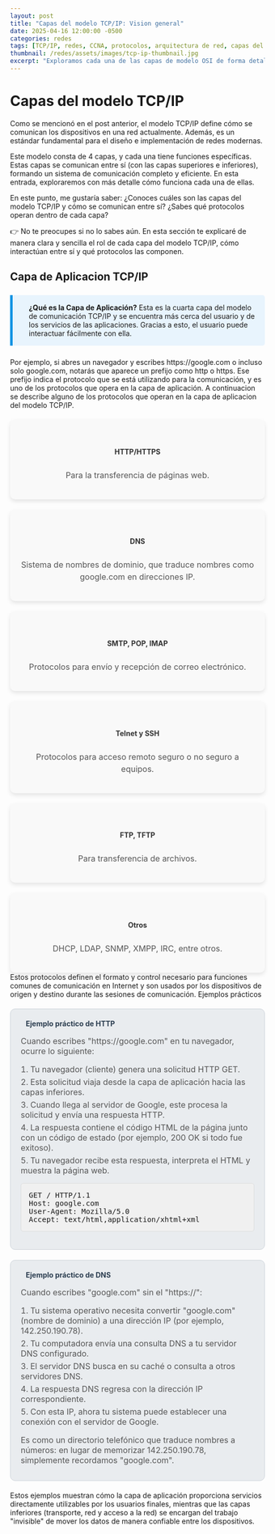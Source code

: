 ```yaml
---
layout: post
title: "Capas del modelo TCP/IP: Vision general"
date: 2025-04-16 12:00:00 -0500
categories: redes
tags: [TCP/IP, redes, CCNA, protocolos, arquitectura de red, capas del modelo TCP/IP]
thumbnail: /redes/assets/images/tcp-ip-thumbnail.jpg
excerpt: "Exploramos cada una de las capas de modelo OSI de forma detallada. Indispensable para estudiantes de CCNA."
---
```


# Capas del modelo TCP/IP

Como se mencionó en el post anterior, el modelo TCP/IP define cómo se comunican los dispositivos en una red actualmente. Además, es un estándar fundamental para el diseño e implementación de redes modernas.

Este modelo consta de 4 capas, y cada una tiene funciones específicas. Estas capas se comunican entre sí (con las capas superiores e inferiores), formando un sistema de comunicación completo y eficiente. En esta entrada, exploraremos con más detalle cómo funciona cada una de ellas.

En este punto, me gustaría saber:
¿Conoces cuáles son las capas del modelo TCP/IP y cómo se comunican entre sí?
¿Sabes qué protocolos operan dentro de cada capa?

👉 No te preocupes si no lo sabes aún.
En esta sección te explicaré de manera clara y sencilla el rol de cada capa del modelo TCP/IP, cómo interactúan entre sí y qué protocolos las componen.

## Capa de Aplicacion TCP/IP

<div class="info-box">
  <div class="info-icon"><i class="fas fa-info-circle"></i></div>
  <div class="info-content">
    <strong>¿Qué es la Capa de Aplicación?</strong> Esta es la cuarta capa del modelo de comunicación TCP/IP y se encuentra más cerca del usuario y de los servicios de las aplicaciones. Gracias a esto, el usuario puede interactuar fácilmente con ella.
  </div>
</div>
Por ejemplo, si abres un navegador y escribes https://google.com o incluso solo google.com, notarás que aparece un prefijo como http o https. Ese prefijo indica el protocolo que se está utilizando para la comunicación, y es uno de los protocolos que opera en la capa de aplicación. A continuacion se describe alguno de los protocolos que operan en la capa de aplicacion del modelo TCP/IP.
<div class="protocols-grid">
  <div class="protocol-card">
    <i class="fas fa-globe"></i>
    <h4>HTTP/HTTPS</h4>
    <p>Para la transferencia de páginas web.</p>
  </div>
  <div class="protocol-card">
    <i class="fas fa-server"></i>
    <h4>DNS</h4>
    <p>Sistema de nombres de dominio, que traduce nombres como google.com en direcciones IP.</p>
  </div>
  <div class="protocol-card">
    <i class="fas fa-envelope"></i>
    <h4>SMTP, POP, IMAP</h4>
    <p>Protocolos para envío y recepción de correo electrónico.</p>
  </div>
  <div class="protocol-card">
    <i class="fas fa-terminal"></i>
    <h4>Telnet y SSH</h4>
    <p>Protocolos para acceso remoto seguro o no seguro a equipos.</p>
  </div>
  <div class="protocol-card">
    <i class="fas fa-file-download"></i>
    <h4>FTP, TFTP</h4>
    <p>Para transferencia de archivos.</p>
  </div>
  <div class="protocol-card">
    <i class="fas fa-network-wired"></i>
    <h4>Otros</h4>
    <p>DHCP, LDAP, SNMP, XMPP, IRC, entre otros.</p>
  </div>
</div>
Estos protocolos definen el formato y control necesario para funciones comunes de comunicación en Internet y son usados por los dispositivos de origen y destino durante las sesiones de comunicación.
Ejemplos prácticos
<div class="example-box">
  <div class="example-header">
    <i class="fas fa-laptop-code"></i>
    <h4>Ejemplo práctico de HTTP</h4>
  </div>
  <div class="example-content">
    <p>Cuando escribes "https://google.com" en tu navegador, ocurre lo siguiente:</p>
    <ol class="example-steps">
      <li>Tu navegador (cliente) genera una solicitud HTTP GET.</li>
      <li>Esta solicitud viaja desde la capa de aplicación hacia las capas inferiores.</li>
      <li>Cuando llega al servidor de Google, este procesa la solicitud y envía una respuesta HTTP.</li>
      <li>La respuesta contiene el código HTML de la página junto con un código de estado (por ejemplo, 200 OK si todo fue exitoso).</li>
      <li>Tu navegador recibe esta respuesta, interpreta el HTML y muestra la página web.</li>
    </ol>
    <div class="code-snippet">
      <pre>GET / HTTP/1.1
Host: google.com
User-Agent: Mozilla/5.0
Accept: text/html,application/xhtml+xml</pre>
    </div>
  </div>
</div>
<div class="example-box">
  <div class="example-header">
    <i class="fas fa-server"></i>
    <h4>Ejemplo práctico de DNS</h4>
  </div>
  <div class="example-content">
    <p>Cuando escribes "google.com" sin el "https://":</p>
    <ol class="example-steps">
      <li>Tu sistema operativo necesita convertir "google.com" (nombre de dominio) a una dirección IP (por ejemplo, 142.250.190.78).</li>
      <li>Tu computadora envía una consulta DNS a tu servidor DNS configurado.</li>
      <li>El servidor DNS busca en su caché o consulta a otros servidores DNS.</li>
      <li>La respuesta DNS regresa con la dirección IP correspondiente.</li>
      <li>Con esta IP, ahora tu sistema puede establecer una conexión con el servidor de Google.</li>
    </ol>
    <p>Es como un directorio telefónico que traduce nombres a números: en lugar de memorizar 142.250.190.78, simplemente recordamos "google.com".</p>
  </div>
</div>
Estos ejemplos muestran cómo la capa de aplicación proporciona servicios directamente utilizables por los usuarios finales, mientras que las capas inferiores (transporte, red y acceso a la red) se encargan del trabajo "invisible" de mover los datos de manera confiable entre los dispositivos.




<style>
/* Estilos para el artículo del modelo OSI */
.post-content {
  font-family: 'Roboto', sans-serif;
  line-height: 1.6;
  color: #333;
}

.post-content h2 {
  margin-top: 2rem;
  margin-bottom: 1rem;
  color: #0693e3;
  border-bottom: 2px solid #eaeaea;
  padding-bottom: 0.5rem;
}

.post-content h3 {
  margin-top: 1.5rem;
  color: #0693e3;
}

/* Caja de información */
.info-box {
  background-color: #e8f4fd;
  border-left: 5px solid #0693e3;
  padding: 1rem;
  margin: 1.5rem 0;
  border-radius: 0 5px 5px 0;
  display: flex;
  align-items: flex-start;
}

.info-icon {
  font-size: 1.5rem;
  color: #0693e3;
  margin-right: 1rem;
}

/* Contenedor del modelo OSI */
.osi-model-container {
  display: flex;
  flex-direction: column;
  gap: 5px;
  margin: 2rem 0;
}

.osi-layer {
  display: flex;
  border-radius: 5px;
  overflow: hidden;
  box-shadow: 0 2px 4px rgba(0,0,0,0.1);
}

.layer-number {
  display: flex;
  align-items: center;
  justify-content: center;
  width: 3rem;
  font-size: 1.5rem;
  font-weight: bold;
  color: white;
  background-color: rgba(0,0,0,0.2);
}

.layer-content {
  padding: 1rem;
  flex-grow: 1;
  color: #333;
}

.layer-content h3 {
  margin: 0 0 0.5rem 0;
  color: #333;
}

.layer-content p {
  margin: 0 0 0.5rem 0;
}

.layer-examples {
  font-size: 0.9rem;
  font-style: italic;
}

/* Beneficios grid */
.benefits-grid {
  display: grid;
  grid-template-columns: repeat(auto-fill, minmax(230px, 1fr));
  gap: 1.5rem;
  margin: 2rem 0;
}

.benefit-card {
  background-color: #f5f9ff;
  padding: 1.5rem;
  border-radius: 8px;
  box-shadow: 0 2px 4px rgba(0,0,0,0.05);
  transition: transform 0.3s ease;
}

.benefit-card:hover {
  transform: translateY(-5px);
}

.benefit-icon {
  font-size: 1.8rem;
  color: #0693e3;
  margin-bottom: 1rem;
}

.benefit-card h4 {
  color: #0693e3;
  margin: 0 0 0.5rem 0;
}

.benefit-card p {
  margin: 0;
  font-size: 0.95rem;
}

/* Diagrama de encapsulamiento */
.encapsulation-diagram {
  display: flex;
  flex-direction: column;
  gap: 0.5rem;
  margin: 2rem 0;
  max-width: 600px;
}

.encap-step {
  display: flex;
  align-items: center;
  background-color: #f5f9ff;
  padding: 1rem;
  border-radius: 8px;
  box-shadow: 0 2px 4px rgba(0,0,0,0.05);
}

.encap-icon {
  font-size: 1.5rem;
  color: #0693e3;
  margin-right: 1rem;
  min-width: 2rem;
  text-align: center;
}

.encap-content {
  flex-grow: 1;
}

.encap-content h4 {
  margin: 0 0 0.25rem 0;
  color: #0693e3;
}

.encap-content p {
  margin: 0;
  font-size: 0.9rem;
}

.encap-arrow {
  text-align: center;
  color: #0693e3;
  font-size: 1.2rem;
}

/* Tabla de comparación */
.comparison-table {
  margin: 2rem 0;
  overflow-x: auto;
}

.comparison-table table {
  width: 100%;
  border-collapse: collapse;
}

.comparison-table th, .comparison-table td {
  border: 1px solid #ddd;
  padding: 0.75rem;
  text-align: center;
}

.comparison-table th {
  background-color: #0693e3;
  color: white;
}

.comparison-table tr:nth-child(even) {
  background-color: #f2f2f2;
}

/* Call to action */
.cta-container {
  background-color: #f5f9ff;
  border: 1px solid #e1e8ed;
  border-radius: 8px;
  padding: 1.5rem;
  margin-top: 2rem;
}

.cta-container h4 {
  color: #0693e3;
  margin-top: 0;
}

.cta-container ul {
  margin-bottom: 0;
}

.cta-container a {
  color: #0693e3;
  text-decoration: none;
}

.cta-container a:hover {
  text-decoration: underline;
}

/* Responsive */
@media (max-width: 768px) {
  .benefits-grid {
    grid-template-columns: 1fr;
  }
  
  .osi-layer {
    flex-direction: column;
  }
  
  .layer-number {
    width: 100%;
    padding: 0.5rem 0;
  }
}

.protocols-grid {
  display: grid;
  grid-template-columns: repeat(auto-fill, minmax(250px, 1fr)); /* Ajusta el ancho mínimo según sea necesario */
  gap: 20px;
  margin-top: 20px;
}

.protocol-card {
  background-color: #f9f9f9;
  padding: 20px;
  border-radius: 10px;
  box-shadow: 0 4px 8px rgba(0, 0, 0, 0.1);
  transition: transform 0.3s ease, box-shadow 0.3s ease;
  display: flex; /* Añadido para centrar el contenido verticalmente */
  flex-direction: column;
  align-items: center; /* Centra los elementos horizontalmente */
  text-align: center; /* Centra el texto dentro de la tarjeta */
}

.protocol-card:hover {
  transform: translateY(-5px);
  box-shadow: 0 6px 12px rgba(0, 0, 0, 0.2);
}

.protocol-card i {
  font-size: 40px; /* Aumenta el tamaño del icono */
  margin-bottom: 15px;
  color: #007bff; /* Un color que resalte, como el azul de Bootstrap */
}

.protocol-card h4 {
  margin-bottom: 10px;
  color: #333; /* Color de texto más oscuro para el encabezado */
}

.protocol-card p {
  font-size: 1rem;
  color: #555; /* Color de texto un poco más suave */
  line-height: 1.5; /* Mejora la legibilidad del texto */
}

.example-box {
  background-color: #e9ecef;
  padding: 20px;
  margin: 20px 0;
  border-radius: 10px;
  border: 1px solid #ced4da;
}

.example-header {
  display: flex;
  align-items: center;
  margin-bottom: 15px;
}

.example-header i {
  font-size: 24px;
  margin-right: 10px;
  color: #28a745; /* Un color llamativo para el icono del ejemplo */
}

.example-header h4 {
  margin: 0;
  color: #2c3e50; /* Color de texto más oscuro para el título del ejemplo */
}

.example-content p {
  margin-bottom: 10px;
  font-size: 1rem;
  color: #555;
}

.example-steps {
  list-style-position: inside;
  padding-left: 0;
  margin-bottom: 15px;
  font-size: 1rem;
  color: #555;
}

.example-steps li {
  margin-bottom: 5px;
}

.code-snippet {
  background-color: #f0f0f0;
  padding: 15px;
  border-radius: 5px;
  margin-bottom: 15px;
  overflow-x: auto;
  font-family: monospace;
  font-size: 0.9rem;
  border: 1px solid #ddd;
}

.code-snippet pre {
  margin: 0;
  white-space: pre-wrap;
}

/* Estilos adicionales para mejorar la apariencia general */
.post-content {
  font-family: 'Arial', sans-serif; /* Cambia la fuente para una mejor lectura */
  line-height: 1.7; /* Aumenta el interlineado para más espacio entre líneas */
  color: #34495e; /* Color de texto más agradable */
}

.post-content h2 {
  margin-top: 30px;
  margin-bottom: 20px;
  color: #2c3e50; /* Título más oscuro */
  border-bottom: 2px solid #bdc3c7; /* Línea divisoria más clara */
  padding-bottom: 10px;
  font-size: 2rem; /* Aumenta el tamaño del título */
}

.post-content h3 {
  margin-top: 25px;
  color: #3498db; /* Azul más vivo para los subtítulos */
  font-size: 1.5rem; /* Aumenta el tamaño del subtítulo */
}

.post-content p {
  font-size: 1.1rem; /* Aumenta el tamaño de la fuente del párrafo */
  color: #555;
}

/* Ajustes para pantallas más pequeñas */
@media (max-width: 768px) {
  .protocols-grid {
    grid-template-columns: 1fr; /* Volver a una sola columna en pantallas pequeñas */
  }
  
  .protocol-card {
    padding: 15px; /* Reduce el padding en pantallas pequeñas */
  }
  
  .protocol-card i {
    font-size: 32px; /* Reduce el tamaño del icono en pantallas pequeñas */
  }
  
  .example-header i {
    font-size: 20px; /* Reduce el tamaño del icono del ejemplo en pantallas pequeñas */
  }
}
</style>